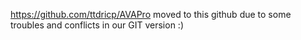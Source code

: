 https://github.com/ttdricp/AVAPro moved to this github due to some troubles and conflicts in our GIT version :)
